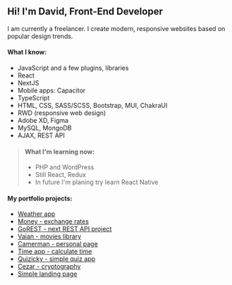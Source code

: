 ## Hi! I'm David, Front-End Developer

I am currently a freelancer. I create modern, responsive websites based on popular design trends.

#### What I know:
* JavaScript and a few plugins, libraries
* React
* NextJS
* Mobile apps: Capacitor
* TypeScript
* HTML, CSS, SASS/SCSS, Bootstrap, MUI, ChakraUI
* RWD (responsive web design)
* Adobe XD, Figma
* MySQL, MongoDB
* AJAX, REST API

> #### What I'm learning now:
> * PHP and WordPress
> * Still React, Redux
> * In future I'm planing try learn React Native

#### My portfolio projects:
*  [Weather app](https://dawiddev.github.io/weather-app/)
*  [Money - exchange rates](https://dawiddev.github.io/money-exchange-app/)
*  [GoREST - next REST API project](https://github.com/DawidDev/go-rest)
*  [Vaian - movies library](https://dawiddev.github.io/vaian/)
*  [Camerman - personal page](https://dawiddev.github.io/camerman/)
*  [Time app - calculate time](https://dawiddev.github.io/time_app/)
*  [Quizicky - simple quiz app](https://dawiddev.github.io/quiz-game/)
*  [Cezar - cryptography](https://dawiddev.github.io/cezar/)
*  [Simple landing page](https://dawiddev.github.io/roofing/)

